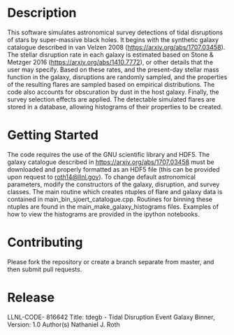 # Description 

This software simulates astronomical survey detections of tidal disruptions of stars by super-massive black holes. It begins with the synthetic galaxy catalogue described in van Velzen 2008 (https://arxiv.org/abs/1707.03458). The stellar disruption rate in each galaxy is estimated based on Stone & Metzger 2016 (https://arxiv.org/abs/1410.7772), or other details that the user may specify. Based on these rates, and the present-day stellar mass function in the galaxy, disruptions are randomly sampled, and the properties of the resulting flares are sampled based on empirical distributions. The code also accounts for obscuration by dust in the host galaxy. Finally, the survey selection effects are applied. The detectable simulated flares are stored in a database, allowing histograms of their properties to be created.

# Getting Started

The code requires the use of the GNU scientific library and HDF5. The galaxy catalogue described in https://arxiv.org/abs/1707.03458 must be downloaded and properly formatted as an HDF5 file (this can be provided upon request to roth14@llnl.gov). To change default astronomical parameters, modify the constructors of the galaxy, disruption, and survey classes. The main routine which creates ntuples of flare and galaxy data is contained in main_bin_sjoert_catalogue.cpp. Routines for binning these ntuples are found in the main_make_galaxy_histograms files. Examples of how to view the histograms are provided in the ipython notebooks.

# Contributing

Please fork the repository or create a branch separate from master, and then submit pull requests.

# Release

LLNL-CODE- 816642
Title: tdegb - Tidal Disruption Event Galaxy Binner, Version: 1.0
Author(s) Nathaniel J. Roth








